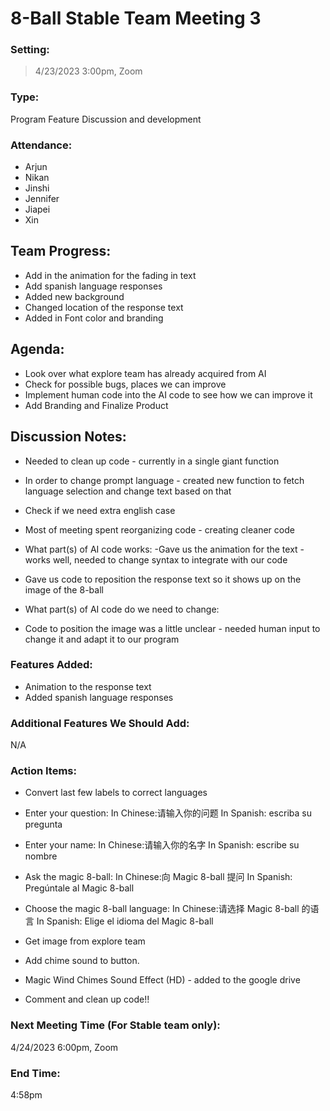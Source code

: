 # 8-Ball Stable Team Meeting 3

### Setting:

> 4/23/2023 3:00pm, Zoom

### Type:

Program Feature Discussion and development

### Attendance:

- Arjun
- Nikan
- Jinshi
- Jennifer
- Jiapei
- Xin

## Team Progress:

- Add in the animation for the fading in text
- Add spanish language responses
- Added new background
- Changed location of the response text
- Added in Font color and branding

## Agenda:

- Look over what explore team has already acquired from AI
- Check for possible bugs, places we can improve
- Implement human code into the AI code to see how we can improve it
- Add Branding and Finalize Product

## Discussion Notes:

- Needed to clean up code - currently in a single giant function
- In order to change prompt language - created new function to fetch language selection and change text based on that
- Check if we need extra english case
- Most of meeting spent reorganizing code - creating cleaner code
- What part(s) of AI code works:
  -Gave us the animation for the text - works well, needed to change syntax to integrate with our code
- Gave us code to reposition the response text so it shows up on the image of the 8-ball
- What part(s) of AI code do we need to change:

- Code to position the image was a little unclear - needed human input to change it and adapt it to our program

### Features Added:

- Animation to the response text
- Added spanish language responses

### Additional Features We Should Add:

N/A

### Action Items:

- Convert last few labels to correct languages
- Enter your question: In Chinese:请输入你的问题 In Spanish: escriba su pregunta
- Enter your name: In Chinese:请输入你的名字 In Spanish: escribe su nombre
- Ask the magic 8-ball: In Chinese:向 Magic 8-ball 提问 In Spanish: Pregúntale al Magic 8-ball
- Choose the magic 8-ball language: In Chinese:请选择 Magic 8-ball 的语言 In Spanish: Elige el idioma del Magic 8-ball

- Get image from explore team
- Add chime sound to button.
- Magic Wind Chimes Sound Effect (HD) - added to the google drive
- Comment and clean up code!!

### Next Meeting Time (For Stable team only):

4/24/2023 6:00pm, Zoom

### End Time:

4:58pm
